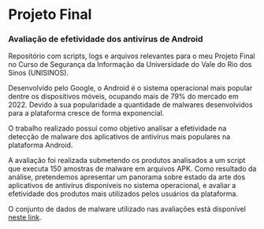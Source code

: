 # Projeto Final

### Avaliação de efetividade dos antivírus de Android

Repositório com scripts, logs e arquivos relevantes para o meu Projeto Final no Curso de Segurança da Informação da Universidade do Vale do Rio dos Sinos (UNISINOS).

Desenvolvido pelo Google, o Android é o sistema operacional mais popular dentre os dispositivos móveis, ocupando mais de 79% do mercado em 2022. Devido à sua popularidade a quantidade de malwares desenvolvidos para a plataforma cresce de forma exponencial. 

O trabalho realizado possui como objetivo analisar a efetividade na detecção de malware dos aplicativos de antivírus mais populares na plataforma Android. 

A avaliação foi realizada submetendo os produtos analisados a um script que executa 150 amostras de malware em arquivos APK. Como resultado da análise, pretendemos apresentar um panorama sobre estado da arte dos aplicativos de antivírus disponíveis no sistema operacional, e avaliar a efetividade dos produtos mais utilizados pelos usuários da plataforma.

O conjunto de dados de malware utilizado nas avaliações está disponível [neste link](https://drive.google.com/drive/folders/1mDSAt6VlmC_5GgVdN5Arn2rUTQoXELfU?usp=sharing).

